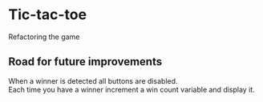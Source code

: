 # Tic-tac-toe
Refactoring the game

## Road for future improvements

When a winner is detected all buttons are disabled.  
Each time you have a winner increment a win count variable and display it. 
